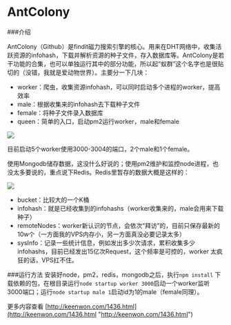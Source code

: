 # AntColony #

###介绍 
  
AntColony（Github）是findit磁力搜索引擎的核心。用来在DHT网络中，收集活跃资源的infohash，下载并解析资源的种子文件，存入数据库等。AntColony是若干功能的合集，也可以单独运行其中的部分功能，所以起“蚁群”这个名字也是很贴切的（没错，我就是爱动物世界）。主要分一下几块：  
- worker：爬虫，收集资源infohash，可以同时启动多个进程的worker，提高效率  
- male：根据收集来的infohash去下载种子文件
- female：将种子文件录入数据库
- queen：简单的入口，启动pm2运行worker，male和female

![](http://img.keenwon.com/2015/03/20150305144005_68120.png)


目前启动5个worker使用3000-3004的端口，2个male和1个female。  

使用Mongodb储存数据，这没什么好说的；使用pm2维护和监控node进程，也没太多要说的，重点说下Redis。Redis里暂存的数据大概是这样的：  

![](http://img.keenwon.com/2015/03/20150305144626_49722.png)
  
- bucket：比较大的一个K桶  
- infohash：就是已经收集到的infohashs（worker收集来的，male会用来下载种子）  
- remoteNodes：worker新认识的节点，会依次“拜访”的，目前只保存最新的10w个（一方面我的VPS内存小，另一方面真没必要记录太多）  
- sysInfo：记录一些统计信息，例如发出多少次请求，累积收集多少infohashs，目前已经发出15亿次Request，这个频率是可控的，worker 太疯狂的话，VPS扛不住。  
  
###运行方法
安装好node，pm2，redis，mongodb之后，执行`npm install` 下载依赖的包，在根目录运行`node startup worker 3000`启动一个worker监听3000端口；运行`node startup male 1`启动id为1的male（female同理）。  

更多内容查看 [http://keenwon.com/1436.html](http://keenwon.com/1436.html "http://keenwon.com/1436.html")  

